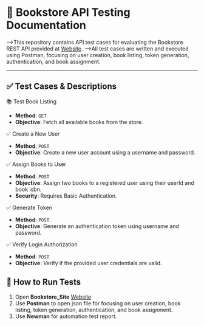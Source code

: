 # 📘 Bookstore API Testing Documentation

-->This repository contains API test cases for evaluating the Bookstore REST API provided at [Website](https://bookstore.demoqa.com). 
-->All test cases are written and executed using Postman, focusing on user creation, book listing, token generation, authentication, and book assignment.

---

## ✅ Test Cases & Descriptions

📚 Test Book Listing 
- **Method**: `GET`
- **Objective**: Fetch all available books from the store.

✅ Create a New User
- **Method**: `POST`
- **Objective**: Create a new user account using a username and password.

✅ Assign Books to User
- **Method**: `POST`
- **Objective**: Assign two books to a registered user using their userId and book isbn.
- **Security**: Requires Basic Authentication.

✅ Generate Token
- **Method**: `POST`
- **Objective**: Generate an authentication token using username and password.

✅ Verify Login Authorization
- **Method**: `POST`
- **Objective**: Verify if the provided user credentials are valid.

## 🚀 How to Run Tests  
1. Open **Bookstore_Site** [Website](https://bookstore.demoqa.com)
2. Use **Postman** to open json file for focusing on user creation, book listing, token generation, authentication, and book assignment.
3. Use **Newman** for automation test report.  





